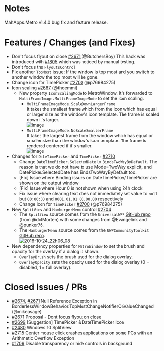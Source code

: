 # Notes

MahApps.Metro v1.4.0 bug fix and feature release.

# Features / Changes (and Fixes)

- Don't focus flyout on close [#2671](https://github.com/MahApps/MahApps.Metro/pull/2671) (@ButchersBoy) This hack was introduced with [#1805](https://github.com/MahApps/MahApps.Metro/pull/1805) which was noticed by manual testing.
- Don't focus the `FlyoutsControl`
- Fix another `TopMost` issue: If the window is top most and you switch to another window the top most will be gone.
- Change icon for TimePicker [#2700](https://github.com/MahApps/MahApps.Metro/pull/2700) (@p76984275)
- Icon scaling [#2667](https://github.com/MahApps/MahApps.Metro/pull/2667) (@thoemmi)
	+ New property `IconScalingMode` to MetroWindow. It's forwarded to `MultiFrameImage.MultiFrameImageMode` to set the icon scaling.
		* `MultiFrameImageMode.ScaleDownLargerFrame`  
		It takes the smallest frame which from the icon which has equal or larger size as the window's icon template. The frame is scaled down it's larger.  
		![image](https://cloud.githubusercontent.com/assets/73690/11567498/8f05e644-99e7-11e5-9a50-b4dcec0a683e.png)
		* `MultiFrameImageMode.NoScaleSmallerFrame`  
		It takes the largest frame from the window which has equal or smaller size than the window's icon template. The frame is rendered centered if it's smaller.  
		![image](https://cloud.githubusercontent.com/assets/73690/11567646/3bb8e1fc-99e8-11e5-90f5-682d3d87527d.png)
- Changes for `DateTimePicker` and `TimePicker` [#2710](https://github.com/MahApps/MahApps.Metro/pull/2710)
	+ Change `DateTimePicker.SelectedDate` to `BindsTwoWayByDefault`. The reason is that we do not have to use Mode=TwoWay explicit, and DatePicker.SelectedDate has BindsTwoWayByDefault too.
	+ [Fix] Issue where Binding issues on DateTimePicker/TimePicker are shown on the output window
	+ [Fix] Issue where Hour 0 is not shown when using 24h clock
	+ Fix issue where clearing text does not immediately set value to `null` but `00:00:00` and `0001.01.01 00.00.00` respectively
	+ Change icon for `TimePicker` [#2700](https://github.com/MahApps/MahApps.Metro/pull/2700) (@p76984275)
- New `SplitView` and `HamburgerMenu` control [#2704](https://github.com/MahApps/MahApps.Metro/pull/2704)
	+ The `SplitView` source comes from the `UniversalWPF` [GitHub repo](https://github.com/dotMorten/UniversalWPF) (from @dotMorten) with some changes from @Evangelink and @punker76.
	+ The `HamburgerMenu` source comes from the `UWPCommunityToolkit` [GitHub repo](https://github.com/Microsoft/UWPCommunityToolkit).  
	![2016-10-24_22h06_08](https://cloud.githubusercontent.com/assets/658431/19662268/0fbc2870-9a37-11e6-8591-3192e9cb220a.png)
- New dependency properties for `MetroWindow` to set the brush and opacity for the overlay if a dialog is shown.
	+ `OverlayBrush` sets the brush used for the dialog overlay.
	+ `OverlayOpacity` sets the opacity used for the dialog overlay (0 = disabled, 1 = full overlay).

# Closed Issues / PRs

- [#2674](https://github.com/MahApps/MahApps.Metro/issues/2674), [#2671](https://github.com/MahApps/MahApps.Metro/pull/2671) Null Reference Exception in BorderlessWindowBehavior.TopMostChangeNotifierOnValueChanged (@mikeasage)
- [#2671](https://github.com/MahApps/MahApps.Metro/pull/2671) Proposal - Dont focus flyout on close
- [#2699](https://github.com/MahApps/MahApps.Metro/issues/2699) [Suggestion] TimePicker & DateTimePicker Icon
- [#2480](https://github.com/MahApps/MahApps.Metro/issues/2480) Windows 10 SplitView
- [#2715](https://github.com/MahApps/MahApps.Metro/issues/2715) Center mouse click crashes applications on some PCs with an Arithmetic Overflow Exception
- [#1709](https://github.com/MahApps/MahApps.Metro/issues/1709) Disable transparency or hide controls in background
